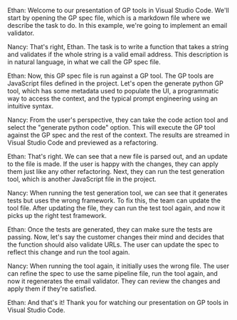 Ethan: Welcome to our presentation of GP tools in Visual Studio Code. We'll start by opening the GP spec file, which is a markdown file where we describe the task to do. In this example, we're going to implement an email validator.

Nancy: That's right, Ethan. The task is to write a function that takes a string and validates if the whole string is a valid email address. This description is in natural language, in what we call the GP spec file.

Ethan: Now, this GP spec file is run against a GP tool. The GP tools are JavaScript files defined in the project. Let's open the generate python GP tool, which has some metadata used to populate the UI, a programmatic way to access the context, and the typical prompt engineering using an intuitive syntax.

Nancy: From the user's perspective, they can take the code action tool and select the "generate python code" option. This will execute the GP tool against the GP spec and the rest of the context. The results are streamed in Visual Studio Code and previewed as a refactoring.

Ethan: That's right. We can see that a new file is parsed out, and an update to the file is made. If the user is happy with the changes, they can apply them just like any other refactoring. Next, they can run the test generation tool, which is another JavaScript file in the project.

Nancy: When running the test generation tool, we can see that it generates tests but uses the wrong framework. To fix this, the team can update the tool file. After updating the file, they can run the test tool again, and now it picks up the right test framework.

Ethan: Once the tests are generated, they can make sure the tests are passing. Now, let's say the customer changes their mind and decides that the function should also validate URLs. The user can update the spec to reflect this change and run the tool again.

Nancy: When running the tool again, it initially uses the wrong file. The user can refine the spec to use the same pipeline file, run the tool again, and now it regenerates the email validator. They can review the changes and apply them if they're satisfied.

Ethan: And that's it! Thank you for watching our presentation on GP tools in Visual Studio Code.

